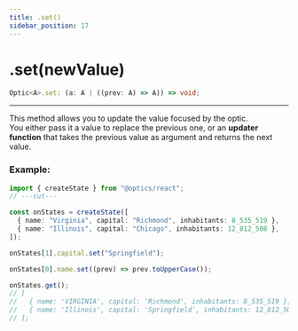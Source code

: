```yaml
---
title: .set()
sidebar_position: 17
---
```


# .set(newValue)

```ts
Optic<A>.set: (a: A | ((prev: A) => A)) => void;
```

---

This method allows you to update the value focused by the optic.  
You either pass it a value to replace the previous one, or an **updater function** that takes the previous value as argument and returns the next value.

### Example:

```ts twoslash
import { createState } from "@optics/react";
// ---cut---

const onStates = createState([
  { name: "Virginia", capital: "Richmond", inhabitants: 8_535_519 },
  { name: "Illinois", capital: "Chicago", inhabitants: 12_812_508 },
]);

onStates[1].capital.set("Springfield");

onStates[0].name.set((prev) => prev.toUpperCase());

onStates.get();
// [
//   { name: 'VIRGINIA', capital: 'Richmond', inhabitants: 8_535_519 },
//   { name: 'Illinois', capital: 'Springfield', inhabitants: 12_812_508 }
// ];
```
